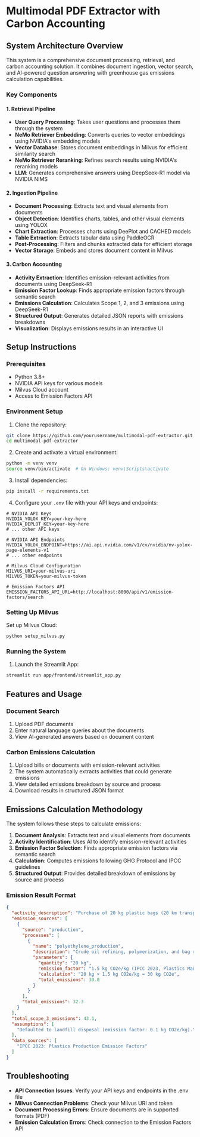 # Multimodal PDF Extractor with Carbon Accounting

## System Architecture Overview

This system is a comprehensive document processing, retrieval, and carbon accounting solution. It combines document ingestion, vector search, and AI-powered question answering with greenhouse gas emissions calculation capabilities.

### Key Components

#### 1. Retrieval Pipeline
- **User Query Processing**: Takes user questions and processes them through the system
- **NeMo Retriever Embedding**: Converts queries to vector embeddings using NVIDIA's embedding models
- **Vector Database**: Stores document embeddings in Milvus for efficient similarity search
- **NeMo Retriever Reranking**: Refines search results using NVIDIA's reranking models
- **LLM**: Generates comprehensive answers using DeepSeek-R1 model via NVIDIA NIMS

#### 2. Ingestion Pipeline
- **Document Processing**: Extracts text and visual elements from documents
- **Object Detection**: Identifies charts, tables, and other visual elements using YOLOX
- **Chart Extraction**: Processes charts using DeePlot and CACHED models
- **Table Extraction**: Extracts tabular data using PaddleOCR
- **Post-Processing**: Filters and chunks extracted data for efficient storage
- **Vector Storage**: Embeds and stores document content in Milvus

#### 3. Carbon Accounting
- **Activity Extraction**: Identifies emission-relevant activities from documents using DeepSeek-R1
- **Emission Factor Lookup**: Finds appropriate emission factors through semantic search
- **Emissions Calculation**: Calculates Scope 1, 2, and 3 emissions using DeepSeek-R1
- **Structured Output**: Generates detailed JSON reports with emissions breakdowns
- **Visualization**: Displays emissions results in an interactive UI

## Setup Instructions

### Prerequisites
- Python 3.8+
- NVIDIA API keys for various models
- Milvus Cloud account
- Access to Emission Factors API

### Environment Setup

1. Clone the repository:
```bash
git clone https://github.com/yourusername/multimodal-pdf-extractor.git
cd multimodal-pdf-extractor
```

2. Create and activate a virtual environment:
```bash
python -m venv venv
source venv/bin/activate  # On Windows: venv\Scripts\activate
```

3. Install dependencies:
```bash
pip install -r requirements.txt
```

4. Configure your `.env` file with your API keys and endpoints:
```
# NVIDIA API Keys
NVIDIA_YOLOX_KEY=your-key-here
NVIDIA_DEPLOT_KEY=your-key-here
# ... other API keys

# NVIDIA API Endpoints
NVIDIA_YOLOX_ENDPOINT=https://ai.api.nvidia.com/v1/cv/nvidia/nv-yolox-page-elements-v1
# ... other endpoints

# Milvus Cloud Configuration
MILVUS_URI=your-milvus-uri
MILVUS_TOKEN=your-milvus-token

# Emission Factors API
EMISSION_FACTORS_API_URL=http://localhost:8000/api/v1/emission-factors/search
```

### Setting Up Milvus

Set up Milvus Cloud:
```bash
python setup_milvus.py
```

### Running the System

1. Launch the Streamlit App:
```bash
streamlit run app/frontend/streamlit_app.py
```

## Features and Usage

### Document Search

1. Upload PDF documents
2. Enter natural language queries about the documents
3. View AI-generated answers based on document content

### Carbon Emissions Calculation

1. Upload bills or documents with emission-relevant activities
2. The system automatically extracts activities that could generate emissions
3. View detailed emissions breakdown by source and process
4. Download results in structured JSON format

## Emissions Calculation Methodology

The system follows these steps to calculate emissions:

1. **Document Analysis**: Extracts text and visual elements from documents
2. **Activity Identification**: Uses AI to identify emission-relevant activities
3. **Emission Factor Selection**: Finds appropriate emission factors via semantic search
4. **Calculation**: Computes emissions following GHG Protocol and IPCC guidelines
5. **Structured Output**: Provides detailed breakdown of emissions by source and process

### Emission Result Format

```json
{
  "activity_description": "Purchase of 20 kg plastic bags (20 km transport)",
  "emission_sources": [
    {
      "source": "production",
      "processes": [
        {
          "name": "polyethylene_production",
          "description": "Crude oil refining, polymerization, and bag manufacturing",
          "parameters": {
            "quantity": "20 kg",
            "emission_factor": "1.5 kg CO2e/kg (IPCC 2023, Plastics Manufacturing)",
            "calculation": "20 kg × 1.5 kg CO2e/kg = 30 kg CO2e",
            "total_emissions": 30.0
          }
        }
      ],
      "total_emissions": 32.3
    }
  ],
  "total_scope_3_emissions": 43.1,
  "assumptions": [
    "Defaulted to landfill disposal (emission factor: 0.1 kg CO2e/kg)."
  ],
  "data_sources": [
    "IPCC 2023: Plastics Production Emission Factors"
  ]
}
```

## Troubleshooting

- **API Connection Issues**: Verify your API keys and endpoints in the .env file
- **Milvus Connection Problems**: Check your Milvus URI and token
- **Document Processing Errors**: Ensure documents are in supported formats (PDF)
- **Emission Calculation Errors**: Check connection to the Emission Factors API 